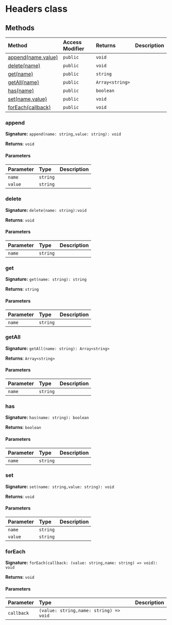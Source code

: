 # Headers class












## Methods

| Method	   | Access Modifier | Returns	| Description|
|:-------------|:----|:-------|:-----------|
|[append(name,value)](append(name-value))     | `public` | `void` |  |
|[delete(name)](delete(name))     | `public` | `void` |  |
|[get(name)](get(name))     | `public` | `string` |  |
|[getAll(name)](getall(name))     | `public` | `Array<string>` |  |
|[has(name)](has(name))     | `public` | `boolean` |  |
|[set(name,value)](set(name-value))     | `public` | `void` |  |
|[forEach(callback)](foreach(callback))     | `public` | `void` |  |





### append



**Signature:** ``append(name: string,value: string): void``

**Returns**: `void`



#### Parameters


| Parameter	   | Type    | Description |
|:-------------|:---------------|:------------|
| `name`    | `string` |  |
| `value`    | `string` |  |


### delete



**Signature:** ``delete(name: string):void``

**Returns**: `void`



#### Parameters


| Parameter	   | Type    | Description |
|:-------------|:---------------|:------------|
| `name`    | `string` |  |


### get



**Signature:** ``get(name: string): string``

**Returns**: `string`



#### Parameters


| Parameter	   | Type    | Description |
|:-------------|:---------------|:------------|
| `name`    | `string` |  |


### getAll



**Signature:** ``getAll(name: string): Array<string>``

**Returns**: `Array<string>`



#### Parameters


| Parameter	   | Type    | Description |
|:-------------|:---------------|:------------|
| `name`    | `string` |  |


### has



**Signature:** ``has(name: string): boolean``

**Returns**: `boolean`



#### Parameters


| Parameter	   | Type    | Description |
|:-------------|:---------------|:------------|
| `name`    | `string` |  |


### set



**Signature:** ``set(name: string,value: string): void``

**Returns**: `void`



#### Parameters


| Parameter	   | Type    | Description |
|:-------------|:---------------|:------------|
| `name`    | `string` |  |
| `value`    | `string` |  |


### forEach



**Signature:** ``forEach(callback: (value: string,name: string) => void): void``

**Returns**: `void`



#### Parameters


| Parameter	   | Type    | Description |
|:-------------|:---------------|:------------|
| `callback`    | `(value: string,name: string) => void` |  |

